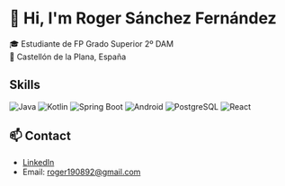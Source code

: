 # 👋 Hi, I'm Roger Sánchez Fernández

🎓 Estudiante de FP Grado Superior 2º DAM  
📍 Castellón de la Plana, España

## Skills
![Java](https://img.shields.io/badge/-Java-007396?style=flat-square&logo=java)
![Kotlin](https://img.shields.io/badge/-Kotlin-0095D5?style=flat-square&logo=kotlin)
![Spring Boot](https://img.shields.io/badge/-Spring%20Boot-6DB33F?style=flat-square&logo=spring-boot)
![Android](https://img.shields.io/badge/-Android-3DDC84?style=flat-square&logo=android)
![PostgreSQL](https://img.shields.io/badge/-PostgreSQL-336791?style=flat-square&logo=postgresql)
![React](https://img.shields.io/badge/-React-61DAFB?style=flat-square&logo=react)

## 📫 Contact
- [LinkedIn](https://www.linkedin.com/in/roger-sanchez-fernandez/)
- Email: roger190892@gmail.com

<!--
**ROGER-SAN-FER/ROGER-SAN-FER** is a ✨ _special_ ✨ repository because its `README.md` (this file) appears on your GitHub profile.

Here are some ideas to get you started:

- 🔭 I’m currently working on ...
- 🌱 I’m currently learning ...
- 👯 I’m looking to collaborate on ...
- 🤔 I’m looking for help with ...
- 💬 Ask me about ...
- 📫 How to reach me: ...
- 😄 Pronouns: ...
- ⚡ Fun fact: ...
-->
